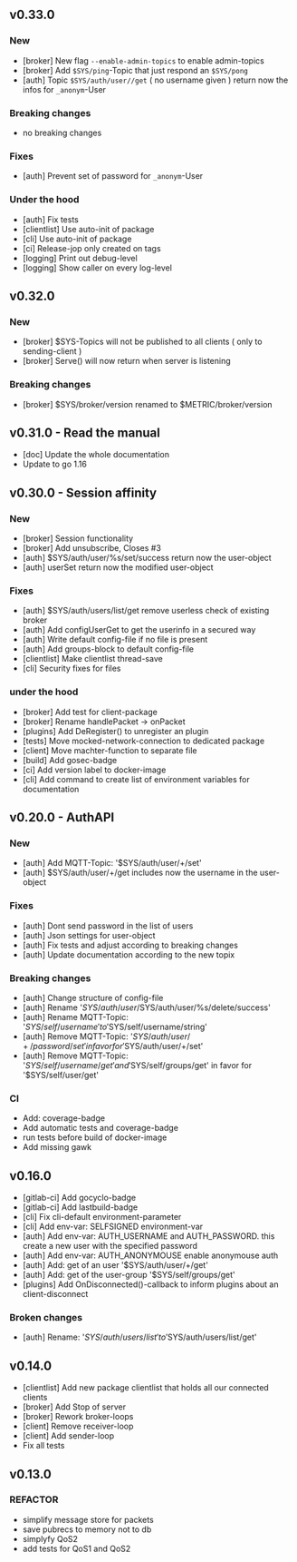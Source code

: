 ## v0.33.0

### New

- [broker] New flag `--enable-admin-topics` to enable admin-topics
- [broker] Add `$SYS/ping`-Topic that just respond an `$SYS/pong`
- [auth] Topic `$SYS/auth/user//get` ( no username given ) return now the infos for `_anonym`-User

### Breaking changes

- no breaking changes

### Fixes

- [auth] Prevent set of password for `_anonym`-User

### Under the hood

- [auth] Fix tests
- [clientlist] Use auto-init of package
- [cli] Use auto-init of package
- [ci] Release-jop only created on tags
- [logging] Print out debug-level
- [logging] Show caller on every log-level

## v0.32.0

### New

- [broker] $SYS-Topics will not be published to all clients ( only to sending-client )
- [broker] Serve() will now return when server is listening

### Breaking changes

- [broker] $SYS/broker/version renamed to $METRIC/broker/version

## v0.31.0 - Read the manual

- [doc] Update the whole documentation
- Update to go 1.16

## v0.30.0 - Session affinity

### New

- [broker] Session functionality
- [broker] Add unsubscribe, Closes #3
- [auth] $SYS/auth/user/%s/set/success return now the user-object
- [auth] userSet return now the modified user-object

### Fixes

- [auth] $SYS/auth/users/list/get remove userless check of existing broker
- [auth] Add configUserGet to get the userinfo in a secured way
- [auth] Write default config-file if no file is present
- [auth] Add groups-block to default config-file
- [clientlist] Make clientlist thread-save
- [cli] Security fixes for files

### under the hood

- [broker] Add test for client-package
- [broker] Rename handlePacket -> onPacket
- [plugins] Add DeRegister() to unregister an plugin
- [tests] Move mocked-network-connection to dedicated package
- [client] Move machter-function to separate file
- [build] Add gosec-badge
- [ci] Add version label to docker-image
- [cli] Add command to create list of environment variables for documentation

## v0.20.0 - AuthAPI

### New

- [auth] Add MQTT-Topic: '$SYS/auth/user/+/set'
- [auth] $SYS/auth/user/+/get includes now the username in the user-object

### Fixes

- [auth] Dont send password in the list of users
- [auth] Json settings for user-object
- [auth] Fix tests and adjust according to breaking changes
- [auth] Update documentation according to the new topix

### Breaking changes

- [auth] Change structure of config-file
- [auth] Rename '$SYS/auth/user/%s/delete/ok' to '$SYS/auth/user/%s/delete/success'
- [auth] Rename MQTT-Topic: '$SYS/self/username' to '$SYS/self/username/string'
- [auth] Remove MQTT-Topic: '$SYS/auth/user/+/password/set' in favor for '$SYS/auth/user/+/set'
- [auth] Remove MQTT-Topic: '$SYS/self/username/get' and '$SYS/self/groups/get' in favor for '$SYS/self/user/get'

### CI

- Add: coverage-badge
- Add automatic tests and coverage-badge
- run tests before build of docker-image
- Add missing gawk

## v0.16.0

- [gitlab-ci] Add gocyclo-badge
- [gitlab-ci] Add lastbuild-badge
- [cli] Fix cli-default environment-parameter
- [cli] Add env-var: SELFSIGNED environment-var
- [auth] Add env-var: AUTH_USERNAME and AUTH_PASSWORD. this create a new user with the specified password
- [auth] Add env-var: AUTH_ANONYMOUSE enable anonymouse auth
- [auth] Add: get of an user '$SYS/auth/user/+/get'
- [auth] Add: get of the user-group '$SYS/self/groups/get'
- [plugins] Add OnDisconnected()-callback to inform plugins about an client-disconnect

### Broken changes

- [auth] Rename: '$SYS/auth/users/list' to '$SYS/auth/users/list/get'

## v0.14.0

- [clientlist] Add new package clientlist that holds all our connected clients
- [broker] Add Stop of server
- [broker] Rework broker-loops
- [client] Remove receiver-loop
- [client] Add sender-loop
- Fix all tests

## v0.13.0

### REFACTOR

- simplify message store for packets
- save pubrecs to memory not to db
- simplyfy QoS2
- add tests for QoS1 and QoS2
